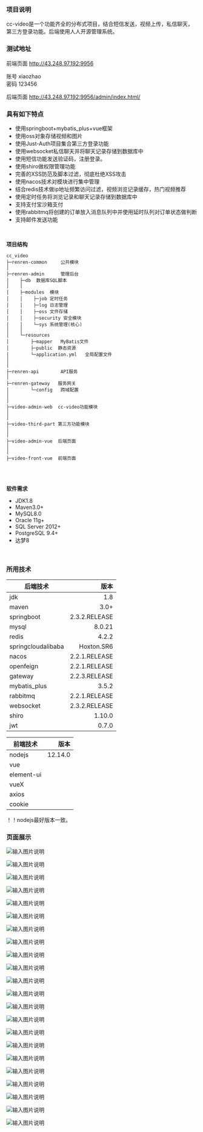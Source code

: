 ### 项目说明
cc-video是一个功能齐全的分布式项目，结合短信发送，视频上传，私信聊天，第三方登录功能。后端使用人人开源管理系统。
<br>

### 测试地址
前端页面 http://43.248.97.192:9956 

账号 xiaozhao  
密码 123456

后端页面 http://43.248.97.192:9956/admin/index.html/

### 具有如下特点
- 使用springboot+mybatis_plus+vue框架
- 使用oss对象存储视频和图片
- 使用Just-Auth项目集合第三方登录功能
- 使用websocket私信聊天并将聊天记录存储到数据库中
- 使用短信功能发送验证码，注册登录。
- 使用shiro做权限管理功能
- 完善的XSS防范及脚本过滤，彻底杜绝XSS攻击
- 使用nacos技术对模块进行集中管理
- 结合redis技术做ip地址频繁访问过滤，视频浏览记录缓存，热门视频推荐
- 使用定时任务将浏览记录和聊天记录存储到数据库中
- 支持支付宝沙箱支付
- 使用rabbitmq将创建的订单放入消息队列中并使用延时队列对订单状态做判断
- 支持邮件发送功能
  <br>
  

<br> 


**项目结构**
```
cc_video
├─renren-common     公共模块
│ 
├─renren-admin      管理后台
│    ├─db  数据库SQL脚本
│    │ 
│    ├─modules  模块
│    │    ├─job 定时任务
│    │    ├─log 日志管理
│    │    ├─oss 文件存储
│    │    ├─security 安全模块
│    │    └─sys 系统管理(核心)
│    │ 
│    └─resources 
│        ├─mapper   MyBatis文件
│        ├─public  静态资源
│        └─application.yml   全局配置文件
│       
│ 
├─renren-api        API服务
│       
├─renren-gateway   服务网关
│        └─config   跨域配置
│
│       
├─video-admin-web  cc-video功能模块
│
│ 
├─video-third-part 第三方功能模块
│
│ 
├─video-admin-vue  后端页面
│
│ 
├─video-front-vue  前端页面
```

<br>

<br>

**软件需求**
- JDK1.8
- Maven3.0+
- MySQL8.0
- Oracle 11g+
- SQL Server 2012+
- PostgreSQL 9.4+
- 达梦8
<br>

### 所用技术

| 后端技术     | 版本    |
| --------   | -----:  |
| jdk  | 1.8 |
| maven  | 3.0+ |
| springboot        | 2.3.2.RELEASE      |  
| mysql        | 8.0.21      |  
| redis        | 4.2.2      | 
| springcloudalibaba        | Hoxton.SR6      | 
| nacos        | 2.2.1.RELEASE      |
| openfeign        | 2.2.1.RELEASE       |  
| gateway        | 2.2.3.RELEASE    | 
| mybatis_plus        | 3.5.2     | 
| rabbitmq       | 2.2.1.RELEASE     | 
| websocket        | 2.3.2.RELEASE       |  
| shiro        | 1.10.0      |  
| jwt        | 0.7.0      |


| 前端技术     | 版本    |
| --------   | -----:  |
| nodejs        | 12.14.0      |  
| vue        |      |  
| element-ui        |       | 
| vueX        |       | 
| axios        |       |
| cookie        |       | 

！！nodejs最好版本一致。



### 页面展示

![输入图片说明](renren-admin/db/img/1.png)

![输入图片说明](renren-admin/db/img/2.png)

![输入图片说明](renren-admin/db/img/3.png)

![输入图片说明](renren-admin/db/img/4.png)

![输入图片说明](renren-admin/db/img/5.png)

![输入图片说明](renren-admin/db/img/6.png)

![输入图片说明](renren-admin/db/img/7.png)

![输入图片说明](renren-admin/db/img/8.png)

![输入图片说明](renren-admin/db/img/9.png)

![输入图片说明](renren-admin/db/img/10.png)

![输入图片说明](renren-admin/db/img/11.png)

![输入图片说明](renren-admin/db/img/12.png)

![输入图片说明](renren-admin/db/img/13.png)

![输入图片说明](renren-admin/db/img/14.png)

![输入图片说明](renren-admin/db/img/15.png)

![输入图片说明](renren-admin/db/img/16.png)

![输入图片说明](renren-admin/db/img/17.png)

![输入图片说明](renren-admin/db/img/18.png)

![输入图片说明](renren-admin/db/img/19.png)

![输入图片说明](renren-admin/db/img/20.png)

![输入图片说明](renren-admin/db/img/21.png)

![输入图片说明](renren-admin/db/img/22.png)





